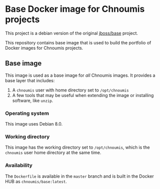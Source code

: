 # Base Docker image for Chnoumis projects

This project is a debian version of the original <a class="btn btn-primary" href="https://github.com/JBoss-Dockerfiles/base">jboss/base</a> project.

This repository contains base image that is used to build the portfolio of Docker images for Chnoumis projects. 

## Base image

This image is used as a base image for *all* Chnoumis images. It provides a base layer that includes:

1. A `chnoumis` user with home directory set to `/opt/chnoumis`
2. A few tools that may be useful when extending the image or installing software, like `unzip`.

### Operating system

This image uses Debian 8.0.

### Working directory

This image has the working directory set to `/opt/chnoumis`, which is the `chnoumis` user home directory at the same time.

### Availability

The `Dockerfile` is available in the `master` branch and is built in the Docker HUB as `chnoumis/base:latest`.

